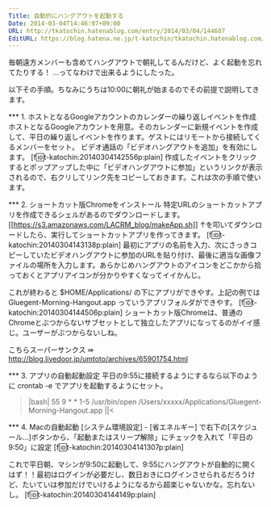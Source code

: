 ```yaml
---
Title: 自動的にハングアウトを起動する
Date: 2014-03-04T14:46:07+09:00
URL: http://tkatochin.hatenablog.com/entry/2014/03/04/144607
EditURL: https://blog.hatena.ne.jp/t-katochin/tkatochin.hatenablog.com/atom/entry/12921228815719371968
---
```


毎朝遠方メンバーも含めてハングアウトで朝礼してるんだけど、よく起動を忘れてたりする！
…ってなわけで出来るようにしたった。

以下その手順。ちなみにうちは10:00に朝礼が始まるのでその前提で説明してきます。

*** 1. ホストとなるGoogleアカウントのカレンダーの繰り返しイベントを作成
ホストとなるGoogleアカウントを用意。そのカレンダーに新規イベントを作成して、平日の繰り返しイベントを作ります。ゲストにはリモートから接続してくるメンバーをセット。
ビデオ通話の「ビデオハングアウトを追加」を有効にします。
[f:id:t-katochin:20140304142556p:plain]
作成したイベントをクリックするとポップアップした中に「ビデオハングアウトに参加」というリンクが表示されるので、右クリしてリンク先をコピーしておきます。これは次の手順で使います。


*** 2. ショートカット版Chromeをインストール
特定URLのショートカットアプリを作成できるシェルがあるのでダウンロードします。
[[https://s3.amazonaws.com/LACRM_blog/makeApp.sh]]
↑を叩いてダウンロードしたら、実行してショートカットアプリを作ってきます。
[f:id:t-katochin:20140304143138p:plain]
最初にアプリの名前を入力、次にさっきコピーしていたビデオハングアウトに参加のURLを貼り付け、最後に適当な画像ファイルの場所を入力します。あらかじめハングアウトのアイコンをどこかから拾っておくとアプリアイコンが分かりやすくなってイイかんじ。

これが終わると $HOME/Applications/ の下にアプリができやす。上記の例では Gluegent-Morning-Hangout.app っていうアプリフォルダができやす。
[f:id:t-katochin:20140304144506p:plain]
ショートカット版Chromeは、普通のChromeとぶつからないサブセットとして独立したアプリになってるのがイイ感じ。ユーザーがぶつからないしね。

こちらスーパーサンクス ⇛ http://blog.livedoor.jp/umtoto/archives/65901754.html

*** 3. アプリの自動起動設定
平日の9:55に接続するようにするなら以下のように crontab -e でアプリを起動するようにセット。
>|bash|
55 9 * * 1-5 /usr/bin/open /Users/xxxxx/Applications/Gluegent-Morning-Hangout.app
||<

*** 4. Macの自動起動
[システム環境設定] - [省エネルギー] で右下の[スケジュール…]ボタンから、「起動またはスリープ解除」にチェックを入れて「平日の9:50」に設定
[f:id:t-katochin:20140304141307p:plain]

これで平日朝、マシンが9:50に起動して、9:55にハングアウトが自動的に開くはず！！最初はログインが必要だし、数日おきにログインさせられるだろうけど、たいていは参加だけでいけるようになるから超楽じゃないかな。忘れないし。
[f:id:t-katochin:20140304144149p:plain]
